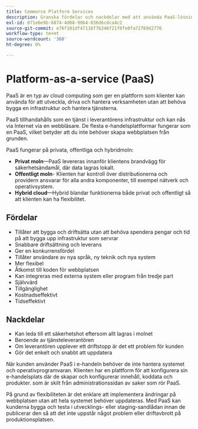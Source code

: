 ```yaml
---
title: Commerce Platform Services
description: Granska fördelar och nackdelar med att använda PaaS-lösningar för din värdinfrastruktur för att avgöra vad som passar ert e-handelsprojekt.
exl-id: 071e6e9b-6874-4d08-90b4-036d6cdca4c2
source-git-commit: e76f101df47116f7b246f21f0fe0fa72769d2776
workflow-type: tm+mt
source-wordcount: '368'
ht-degree: 0%

---
```


# Platform-as-a-service (PaaS)

PaaS är en typ av cloud computing som ger en plattform som klienter kan använda för att utveckla, driva och hantera verksamheten utan att behöva bygga en infrastruktur och hantera tjänsterna.

PaaS tillhandahålls som en tjänst i leverantörens infrastruktur och kan nås via Internet via en webbläsare. De flesta e-handelsplattformar fungerar som en PaaS, vilket betyder att du inte behöver skapa webbplatsen från grunden.

PaaS fungerar på privata, offentliga och hybridmoln:

- **Privat moln**—PaaS levereras innanför klientens brandvägg för säkerhetsändamål, där data lagras lokalt.
- **Offentligt moln**- Klienten har kontroll över distributionerna och providern ansvarar för alla andra komponenter, till exempel nätverk och operativsystem.
- **Hybrid cloud**—Hybrid blandar funktionerna både privat och offentligt så att klienten kan ha flexibilitet.

## Fördelar

- Tillåter att bygga och driftsätta utan att behöva spendera pengar och tid på att bygga upp infrastruktur som servrar
- Snabbare driftsättning och leverans
- Ger en konkurrensfördel
- Tillåter användare av nya språk, ny teknik och nya system
- Mer flexibel
- Åtkomst till koden för webbplatsen
- Kan integreras med externa system eller program från tredje part
- Självvärd
- Tillgänglighet
- Kostnadseffektivt
- Tidseffektivt

## Nackdelar

- Kan leda till ett säkerhetshot eftersom allt lagras i molnet
- Beroende av tjänsteleverantören
- Om leverantören upplever ett driftstopp är det ett problem för kunden
- Gör det enkelt och snabbt att uppdatera

När kunden använder PaaS i e-handeln behöver de inte hantera systemet och operativprogramvaran. Klienten har en plattform för att konfigurera sin e-handelsplats där de skapar och konfigurerar innehåll, koddata och produkter. som är skilt från administrationssidan av saker som rör PaaS.

På grund av flexibiliteten är det enklare att implementera ändringar på webbplatsen utan att hela systemet behöver uppdateras. Med PaaS kan kunderna bygga och testa i utvecklings- eller staging-sandlådan innan de publicerar den så att det inte uppstår något problem eller driftavbrott på produktionsplatsen.
